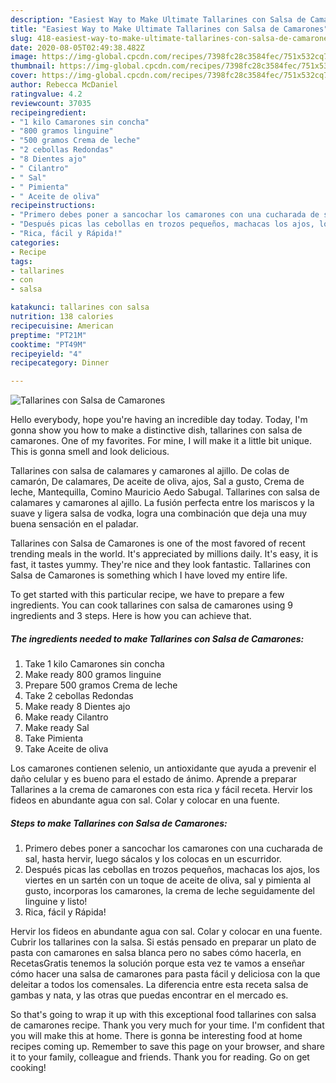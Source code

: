 ```yaml
---
description: "Easiest Way to Make Ultimate Tallarines con Salsa de Camarones"
title: "Easiest Way to Make Ultimate Tallarines con Salsa de Camarones"
slug: 418-easiest-way-to-make-ultimate-tallarines-con-salsa-de-camarones
date: 2020-08-05T02:49:38.482Z
image: https://img-global.cpcdn.com/recipes/7398fc28c3584fec/751x532cq70/tallarines-con-salsa-de-camarones-foto-principal.jpg
thumbnail: https://img-global.cpcdn.com/recipes/7398fc28c3584fec/751x532cq70/tallarines-con-salsa-de-camarones-foto-principal.jpg
cover: https://img-global.cpcdn.com/recipes/7398fc28c3584fec/751x532cq70/tallarines-con-salsa-de-camarones-foto-principal.jpg
author: Rebecca McDaniel
ratingvalue: 4.2
reviewcount: 37035
recipeingredient:
- "1 kilo Camarones sin concha"
- "800 gramos linguine"
- "500 gramos Crema de leche"
- "2 cebollas Redondas"
- "8 Dientes ajo"
- " Cilantro"
- " Sal"
- " Pimienta"
- " Aceite de oliva"
recipeinstructions:
- "Primero debes poner a sancochar los camarones con una cucharada de sal, hasta hervir, luego sácalos y los colocas en un escurridor."
- "Después picas las cebollas en trozos pequeños, machacas los ajos, los viertes en un sartén con un toque de aceite de oliva, sal y pimienta al gusto, incorporas los camarones, la crema de leche seguidamente del linguine y listo!"
- "Rica, fácil y Rápida!"
categories:
- Recipe
tags:
- tallarines
- con
- salsa

katakunci: tallarines con salsa 
nutrition: 138 calories
recipecuisine: American
preptime: "PT21M"
cooktime: "PT49M"
recipeyield: "4"
recipecategory: Dinner

---
```



![Tallarines con Salsa de Camarones](https://img-global.cpcdn.com/recipes/7398fc28c3584fec/751x532cq70/tallarines-con-salsa-de-camarones-foto-principal.jpg)

Hello everybody, hope you're having an incredible day today. Today, I'm gonna show you how to make a distinctive dish, tallarines con salsa de camarones. One of my favorites. For mine, I will make it a little bit unique. This is gonna smell and look delicious.

Tallarines con salsa de calamares y camarones al ajillo. De colas de camarón, De calamares, De aceite de oliva, ajos, Sal a gusto, Crema de leche, Mantequilla, Comino Mauricio Aedo Sabugal. Tallarines con salsa de calamares y camarones al ajillo. La fusión perfecta entre los mariscos y la suave y ligera salsa de vodka, logra una combinación que deja una muy buena sensación en el paladar.

Tallarines con Salsa de Camarones is one of the most favored of recent trending meals in the world. It's appreciated by millions daily. It's easy, it is fast, it tastes yummy. They're nice and they look fantastic. Tallarines con Salsa de Camarones is something which I have loved my entire life.


To get started with this particular recipe, we have to prepare a few ingredients. You can cook tallarines con salsa de camarones using 9 ingredients and 3 steps. Here is how you can achieve that.

<!--inarticleads1-->

##### The ingredients needed to make Tallarines con Salsa de Camarones:

1. Take 1 kilo Camarones sin concha
1. Make ready 800 gramos linguine
1. Prepare 500 gramos Crema de leche
1. Take 2 cebollas Redondas
1. Make ready 8 Dientes ajo
1. Make ready  Cilantro
1. Make ready  Sal
1. Take  Pimienta
1. Take  Aceite de oliva


Los camarones contienen selenio, un antioxidante que ayuda a prevenir el daño celular y es bueno para el estado de ánimo. Aprende a preparar Tallarines a la crema de camarones con esta rica y fácil receta. Hervir los fideos en abundante agua con sal. Colar y colocar en una fuente. 

<!--inarticleads2-->

##### Steps to make Tallarines con Salsa de Camarones:

1. Primero debes poner a sancochar los camarones con una cucharada de sal, hasta hervir, luego sácalos y los colocas en un escurridor.
1. Después picas las cebollas en trozos pequeños, machacas los ajos, los viertes en un sartén con un toque de aceite de oliva, sal y pimienta al gusto, incorporas los camarones, la crema de leche seguidamente del linguine y listo!
1. Rica, fácil y Rápida!


Hervir los fideos en abundante agua con sal. Colar y colocar en una fuente. Cubrir los tallarines con la salsa. Si estás pensado en preparar un plato de pasta con camarones en salsa blanca pero no sabes cómo hacerla, en RecetasGratis tenemos la solución porque esta vez te vamos a enseñar cómo hacer una salsa de camarones para pasta fácil y deliciosa con la que deleitar a todos los comensales. La diferencia entre esta receta salsa de gambas y nata, y las otras que puedas encontrar en el mercado es. 

So that's going to wrap it up with this exceptional food tallarines con salsa de camarones recipe. Thank you very much for your time. I'm confident that you will make this at home. There is gonna be interesting food at home recipes coming up. Remember to save this page on your browser, and share it to your family, colleague and friends. Thank you for reading. Go on get cooking!
